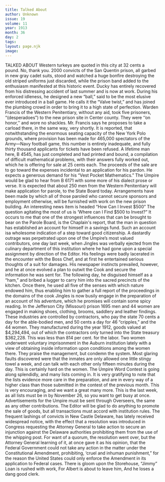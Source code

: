 ```yaml
---
title: Talked About
author: Unknown
issue: 19
volume: 11
year: 1913
month: 36
day: 2
tags:
layout: page.njk
image:
---
```

TALKED ABOUT    Western turkeys are quoted in this city at 32 cents a pound. No, thank you.    2000 convicts of the San Quentin prison, all garbed in new gray cadet suits, stood and watched a huge bonfire destroying the old striped uniforms just discarded, while the prison band added to the enthusiasm manifested at this historic event.    Ducky has entirely recovered from his distressing accident of last summer and is now at work. During his enforced idleness, he designed a new “ball,” said to be the most elusive ever introduced in a ball game. He calls it the “Valve twist,” and has joined the plumbing crowd in order to bring it to a high state of perfection.    Warden Francis of the Western Penitentiary, without any aid, took five prisoners, “(desperadoes”) to the new prison site in Center county. They were ‘‘on honor,’’ and wore no shackles. Mr. Francis says he proposes to take a carload there, in the same way, very shortly.    It is reported, that notwithstanding the enormous seating capacity of the New York Polo grounds, where provision has been made for 465,000 spectators of the Army—Navy football game, this number is entirely inadequate, and fully thirty thousand applicants for tickets have been refused.    A lifetime man here, B 4545, has just completed and had printed and bound, a compilation of difficult mathematical problems, with their answers fully worked out, which he is offering for sale at 25 cents each. The proceeds of the sale are to go toward the expenses incidental to an application for his pardon. He expects a generous demand for his “Vest Pocket Mathematics.”    The Umpire would be glad to hear from B 6171 with some more of his dialect prose or verse.    It is expected that about 250 men from the Western Penitentiary will make application for parole, to the State Board today. Arrangements have been made by which all of those paroled who cannot secure sponsors and employment otherwise, will be furnished with work on the new prison building.    An interesting news item is headed “How Can I Invest $500” The question agitating the most of us is ‘Where can I Find $500 to Invest?”    It occurs to me that one of the strongest influences that can be brought to bear on the Parole Board, is the Chaplain's report, that the man in question has established an account for himself in a savings fund. Such an account isa wholesome indication of a step toward good citizenship.    A dastardly outrage was perpetrated upon one of the Umpire’s most valued contributors, one day last week, when Jingles was verbally ejected from the culinary department of this institution where he had gone upon a special assignment by direction of the Editor. His feelings were badly lacerated in the encounter with the Boss Chef, and at first he entertained serious thoughts of a suit for damages. His newspaper instincts prevailed, however, and he at once evolved a plan to outwit the Cook and secure the information he was sent for. The following day, he disguised himself as a “ham,” and bribed a lugger to carry him into the sacred precincts of the kitchen. Once there, he used all five of the senses with which nature endowed him, thus enabling him to gather a full report of the proceedings in the domains of the cook Jingles is now busily engage in the preparation of an account of his adventure, which he promises will contain some spicy reading.    In the Jefferson City (Missouri) prison 1695 men and 44 women are engaged in making shoes, clothing, brooms, saddlery and leather findings. These industries are controlled by contractors, who pay the state 70 cents a day for the able-bodied men, and 50 cents a day for 46 “cripples,” and the 44 women. They manufactured during the year 1912, goods valued at $4,294,494, out of which the contractors only turned into the State treasury $362,228. This was less than 814 per cent. for the labor.    Two women underwent voluntary imprisonment in the Auburn institution lately with a view of obtaining inside information upon conditions among the women there. They praise the management, but condemn the system. Most glaring faults discovered were that the inmates are only allowed one little stingy towel a week, and can talk with each other only fifteen minutes during the day. This is certainly hard on the women.    The Umpire Word Contest is going along splendidly, and many lists coming in. It is very gratifying to note that the lists evidence more care in the preparation, and are in every way of a higher class than those submitted in the contest of the previous month. This is very encouraging, and we want a great many more. This is the last week, as all lists must be in by November 26, so you want to get busy at once.    Advertisements for the Umpire must be sent through Overseers, the same as any other contributions. The Editor will be glad to do anything to promote the sale of goods, but all transactions must accord with institution rules.    The frequent lashings of convicts in New Castle Delaware, has lately received widespread notice, with the effect that a resolution was introduced in Congress requesting the Attorney General to take action to secure an injunction against the Delaware authorities prohibiting them from the use of the whipping post. For want of a quorum, the resolution went over, but the Attorney General learning of it, at once gave it as his opinion, that the Federal Government could not take any action in the matter under the Constitutional Amendment, prohibiting, ‘cruel and inhuman punishment,” for the reason the United States could only enforce the Amendment in its application to Federal cases.       There is gloom upon the Storehouse,    “Jimmy” Loan is rushed with work,    For Albert is about to leave him,    And he loses a dang good clerk. 




